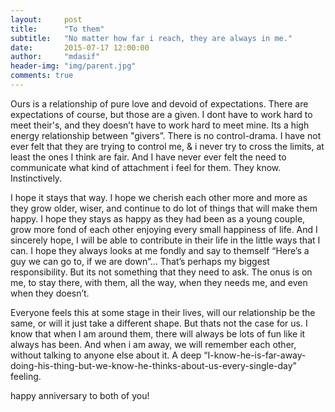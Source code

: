 ```yaml
---
layout:     post
title:      "To them"
subtitle:   "No matter how far i reach, they are always in me."
date:       2015-07-17 12:00:00
author:     "mdasif"
header-img: "img/parent.jpg"
comments: true
---
```


Ours is a relationship of pure love and devoid of expectations. There are expectations of course, but those are a given. I dont have to work hard to meet their's, and they doesn’t have to work hard to meet mine. Its a high energy relationship between "givers”. There is no control-drama. I have not ever felt that they are trying to control me, & i never try to cross the limits, at least the ones I think are fair. And I have never ever felt the need to communicate what kind of attachment i feel for them. They know. Instinctively.

I hope it stays that way. I hope we cherish each other more and more as they grow older, wiser, and continue to do lot of things that will make them happy. I hope they stays as happy as they had been as a young couple, grow more fond of each other enjoying every small happiness of life. And I sincerely hope, I will be able to contribute in their life in the little ways that I can. I hope they always looks at me fondly and say to themself “Here’s a guy we can go to, if we are down”… That’s perhaps my biggest responsibility. But its not something that they need to ask. The onus is on me, to stay there, with them, all the way, when they needs me, and even when they doesn’t. 

Everyone feels this at some stage in their lives, will our relationship be the same, or will it just take a different shape. But thats not the case for us. I know that when I am around them, there will always be lots of fun like it always has been. And when i am away, we will remember each other, without talking to anyone else about it. A deep “I-know-he-is-far-away-doing-his-thing-but-we-know-he-thinks-about-us-every-single-day” feeling.

happy anniversary to both of you!
